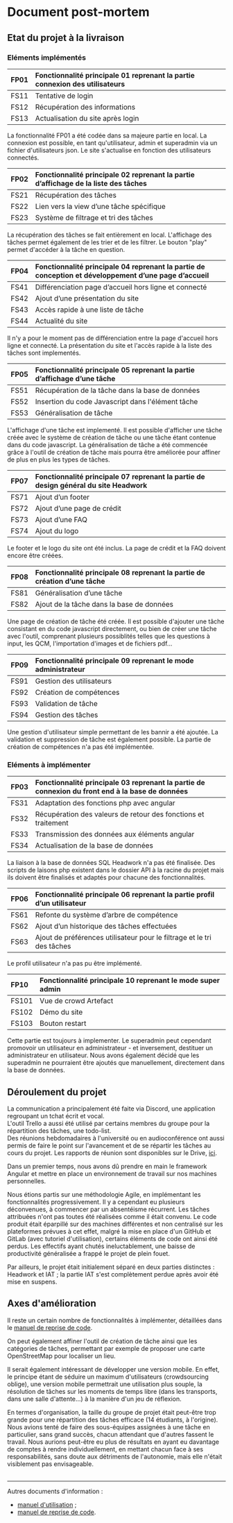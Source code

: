 # Document post-mortem

## Etat du projet à la livraison
### Eléments implémentés

| FP01 | Fonctionnalité principale 01 reprenant la partie connexion des utilisateurs |
| :--- | :--- |
| FS11 | Tentative de login |
| FS12 | Récupération des informations |
| FS13 | Actualisation du site après login |

La fonctionnalité FP01 a été codée dans sa majeure partie en local. La connexion est possible, en tant qu'utilisateur, admin et superadmin via un fichier d'utilisateurs json. Le site s'actualise en fonction des utilisateurs connectés.

| FP02 | Fonctionnalité principale 02 reprenant la partie d’affichage de la liste des tâches |
| :--- | :--- |
| FS21 | Récupération des tâches |
| FS22 | Lien vers la view d’une tâche spécifique |
| FS23 | Système de filtrage et tri des tâches |

La récupération des tâches se fait entièrement en local. L'affichage des tâches permet également de les trier et de les filtrer. Le bouton "play" permet d'accéder à la tâche en question.

| FP04 | Fonctionnalité principale 04 reprenant la partie de conception et développement d’une page d’accueil |
| :--- | :--- |
| FS41 | Différenciation page d’accueil hors ligne et connecté |
| FS42 | Ajout d’une présentation du site |
| FS43 | Accès rapide à une liste de tâche |
| FS44 | Actualité du site |

Il n'y a pour le moment pas de différenciation entre la page d'accueil hors ligne et connecté. La présentation du site et l'accès rapide à la liste des tâches sont implementés.

| FP05 | Fonctionnalité principale 05 reprenant la partie d’affichage d’une tâche |
| :--- | :--- |
| FS51 | Récupération de la tâche dans la base de données |
| FS52 | Insertion du code Javascript dans l'élément tâche |
| FS53 | Généralisation de tâche |

L'affichage d'une tâche est implementé. Il est possible d'afficher une tâche créée avec le système de création de tâche ou une tâche étant contenue dans du code javascript. La généralisation de tâche a été commencée grâce à l'outil de création de tâche mais pourra être améliorée pour affiner de plus en plus les types de tâches.

| FP07 | Fonctionnalité principale 07 reprenant la partie de design général du site Headwork |
| :--- | :--- |
| FS71 | Ajout d’un footer |
| FS72 | Ajout d’une page de crédit |
| FS73 | Ajout d’une FAQ |
| FS74 | Ajout du logo |

Le footer et le logo du site ont été inclus.
La page de crédit et la FAQ doivent encore être créées.

| FP08 | Fonctionnalité principale 08 reprenant la partie de création d’une tâche |
| :--- | :--- |
| FS81 | Généralisation d’une tâche |
| FS82 | Ajout de la tâche dans la base de données |

Une page de création de tâche été créée. Il est possible d'ajouter une tâche consistant en du code javascript directement, ou bien de créer une tâche avec l'outil, comprenant plusieurs possiblités telles que les questions à input, les QCM, l'importation d'images et de fichiers pdf...

|FP09 | Fonctionnalité principale 09 reprenant le mode administrateur |
| :--- | :--- |
|FS91 | Gestion des utilisateurs |
|FS92 | Création de compétences |
|FS93 | Validation de tâche |
|FS94 | Gestion des tâches |

Une gestion d'utilisateur simple permettant de les bannir a été ajoutée. La validation et suppression de tâche est également possible.
La partie de création de compétences n'a pas été implémentée.

### Eléments à implémenter

| FP03 | Fonctionnalité principale 03 reprenant la partie de connexion du front end à la base de données |
| :--- | :--- |
| FS31 | Adaptation des fonctions php avec angular |
| FS32 | Récupération des valeurs de retour des fonctions et traitement |
| FS33 | Transmission des données aux éléments angular |
| FS34 | Actualisation de la base de données |

La liaison à la base de données SQL Headwork n'a pas été finalisée. Des scripts de laisons php existent dans le dossier API à la racine du projet mais ils doivent être finalisés et adaptés pour chacune des fonctionnalités.

| FP06 | Fonctionnalité principale 06 reprenant la partie profil d’un utilisateur |
| :--- | :--- |
| FS61 | Refonte du système d’arbre de compétence |
| FS62 | Ajout d’un historique des tâches effectuées |
| FS63 | Ajout de préférences utilisateur pour le filtrage et le tri des tâches |

Le profil utilisateur n'a pas pu être implémenté.

| FP10 | Fonctionnalité principale 10 reprenant le mode super admin |
| :----------- | :------ |
| FS101 | Vue de crowd Artefact |
| FS102 | Démo du site |
| FS103 | Bouton restart |

Cette partie est toujours à implementer. Le superadmin peut cependant promovoir un utilisateur en administrateur - et inversement, destituer un administrateur en utilisateur. Nous avons également décidé que les superadmin ne pourraient être ajoutés que manuellement, directement dans la base de données.

## Déroulement du projet
La communication a principalement été faite via Discord, une application regroupant un tchat écrit et vocal.<br>
L'outil Trello a aussi été utilisé par certains membres du groupe pour la répartition des tâches, une todo-list.<br>
Des réunions hebdomadaires à l'université ou en audioconférence ont aussi permis de faire le point sur l'avancement et de se répartir les tâches au cours du projet. Les rapports de réunion sont disponibles sur le Drive, [ici](https://drive.google.com/drive/folders/1t8fLadVgCTGe_UEUTYtVCEY1GNZfwlm8).

Dans un premier temps, nous avons dû prendre en main le framework Angular et mettre en place un environnement de travail sur nos machines personnelles.

Nous étions partis sur une méthodologie Agile, en implémentant les fonctionnalités progressivement. Il y a cependant eu plusieurs déconvenues, à commencer par un absentéisme récurrent. Les tâches attribuées n'ont pas toutes été réalisées comme il était convenu. Le code produit était éparpillé sur des machines différentes et non centralisé sur les plateformes prévues à cet effet, malgré la mise en place d'un GitHub et GitLab (avec tutoriel d'utilisation), certains éléments de code ont ainsi été perdus. Les effectifs ayant chutés ineluctablement, une baisse de productivité généralisée a frappé le projet de plein fouet.

Par ailleurs, le projet était initialement séparé en deux parties distinctes : Headwork et IAT ; la partie IAT s'est complètement perdue après avoir été mise en suspens.

## Axes d'amélioration
Il reste un certain nombre de fonctionnalités à implémenter, détaillées dans le [manuel de reprise de code](https://github.com/Rhohen/HD12/blob/master/Headwork2/document_fr/reprise_de_code.md). 

On peut également affiner l'outil de création de tâche ainsi que les catégories de tâches, permettant par exemple de proposer une carte OpenStreetMap pour localiser un lieu.

Il serait également intéressant de développer une version mobile. En effet, le principe étant de séduire un maximum d'utilisateurs (crowdsourcing oblige), une version mobile permettrait une utilisation plus souple, la résolution de tâches sur les moments de temps libre (dans les transports, dans une salle d'attente...) à la manière d'un jeu de réflexion.

En termes d'organisation, la taille du groupe de projet était peut-être trop grande pour une répartition des tâches efficace (14 étudiants, à l'origine). Nous avions tenté de faire des sous-équipes assignées à une tâche en particulier, sans grand succès, chacun attendant que d'autres fassent le travail. Nous aurions peut-être eu plus de résultats en ayant eu davantage de comptes à rendre individuellement, en mettant chacun face à ses responsabilités, sans doute aux détriments de l'autonomie, mais elle n'était visiblement pas envisageable.
<br><br>

---

Autres documents d'information :  
- [manuel d'utilisation](https://github.com/Rhohen/HD12/blob/master/Headwork2/document_fr/utilisation.md) ;
- [manuel de reprise de code](https://github.com/Rhohen/HD12/blob/master/Headwork2/document_fr/reprise_de_code.md).
